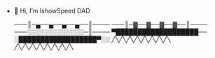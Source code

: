 - 👋 Hi, I’m IshowSpeed DAD


      
  ───║─▄──▄──▄──▄──║────
───║─▓──▓──▓──▓──║────
───░░░░░░░░░░░░░─║────
▀███████████████████──
░██████████████████▀░░
╱╲╱╲╱╲╱╲╱╲╱╲╱╲╱╲
╱╲╱╲╱╲╱╲╱╲╱╲╱╲╱╲

